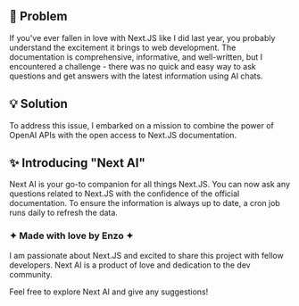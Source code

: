 ## 🔨 Problem
If you've ever fallen in love with Next.JS like I did last year, you probably understand the excitement it brings to web development. The documentation is comprehensive, informative, and well-written, but I encountered a challenge - there was no quick and easy way to ask questions and get answers with the latest information using AI chats.

## 💡 Solution
To address this issue, I embarked on a mission to combine the power of OpenAI APIs with the open access to Next.JS documentation.

## ✨ Introducing "Next AI"
Next AI is your go-to companion for all things Next.JS. You can now ask any questions related to Next.JS with the confidence of the official documentation. To ensure the information is always up to date, a cron job runs daily to refresh the data.

### ✦ Made with love by Enzo ✦
I am passionate about Next.JS and excited to share this project with fellow developers. Next AI is a product of love and dedication to the dev community.

Feel free to explore Next AI and give any suggestions!
